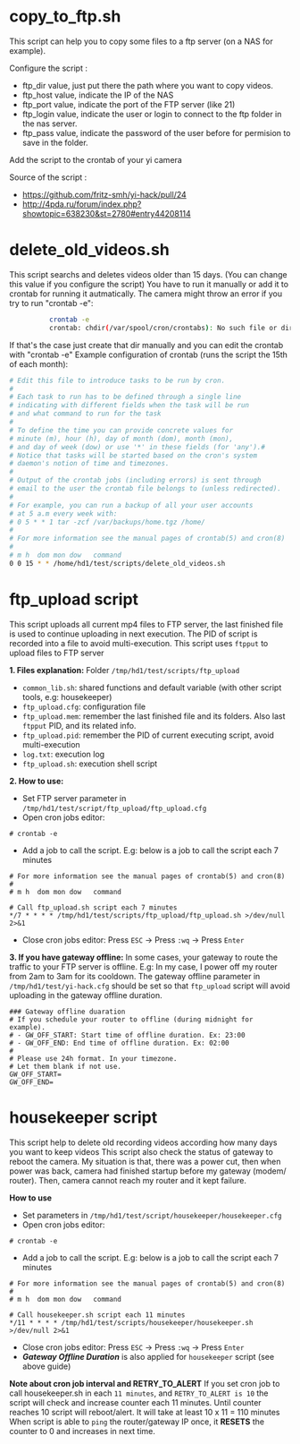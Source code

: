 copy_to_ftp.sh
==============

This script can help you to copy some files to a ftp server (on a NAS for example).

Configure the script : 

* ftp_dir value, just put there the path where you want to copy videos.
* ftp_host value, indicate the IP of the NAS
* ftp_port value, indicate the port of the FTP server (like 21)
* ftp_login value, indicate the user or login to connect to the ftp folder in the nas server.
* ftp_pass value, indicate the password of the user before for permision to save in the folder.

Add the script to the crontab of your yi camera

Source of the script : 

* https://github.com/fritz-smh/yi-hack/pull/24
* http://4pda.ru/forum/index.php?showtopic=638230&st=2780#entry44208114

delete_old_videos.sh
====================

This script searchs and deletes videos older than 15 days. (You can change this value if you configure the script)
You have to run it manually or add it to crontab for running it autmatically.
The camera might throw an error if you try to run "crontab -e":
```sh
          crontab -e
          crontab: chdir(/var/spool/cron/crontabs): No such file or directory
```
If that's the case just create that dir manually and you can edit the crontab with "crontab -e"
Example configuration of crontab (runs the script the 15th of each month):
```sh
# Edit this file to introduce tasks to be run by cron.
#
# Each task to run has to be defined through a single line
# indicating with different fields when the task will be run
# and what command to run for the task
#
# To define the time you can provide concrete values for
# minute (m), hour (h), day of month (dom), month (mon),
# and day of week (dow) or use '*' in these fields (for 'any').#
# Notice that tasks will be started based on the cron's system
# daemon's notion of time and timezones.
#
# Output of the crontab jobs (including errors) is sent through
# email to the user the crontab file belongs to (unless redirected).
#
# For example, you can run a backup of all your user accounts
# at 5 a.m every week with:
# 0 5 * * 1 tar -zcf /var/backups/home.tgz /home/
#
# For more information see the manual pages of crontab(5) and cron(8)
#
# m h  dom mon dow   command
0 0 15 * * /home/hd1/test/scripts/delete_old_videos.sh
```

ftp_upload script
=================

This script uploads all current mp4 files to FTP server, the last finished file is used to continue uploading in next execution.
The PID of script is recorded into a file to avoid multi-execution.
This script uses `ftpput` to upload files to FTP server

**1. Files explanation:**
Folder `/tmp/hd1/test/scripts/ftp_upload`
- `common_lib.sh`: shared functions and default variable (with other script tools, e.g: housekeeper)
- `ftp_upload.cfg`: configuration file
- `ftp_upload.mem`: remember the last finished file and its folders. Also last `ftpput` PID, and its related info.
- `ftp_upload.pid`: remember the PID of current executing script, avoid multi-execution
- `log.txt`: execution log
- `ftp_upload.sh`: execution shell script

**2. How to use:**
- Set FTP server parameter in `/tmp/hd1/test/script/ftp_upload/ftp_upload.cfg`
- Open cron jobs editor: 
```
# crontab -e
```
- Add a job to call the script. E.g: below is a job to call the script each 7 minutes
```
# For more information see the manual pages of crontab(5) and cron(8)
#
# m h  dom mon dow   command

# Call ftp_upload.sh script each 7 minutes
*/7 * * * * /tmp/hd1/test/scripts/ftp_upload/ftp_upload.sh >/dev/null 2>&1
```
- Close cron jobs editor: Press `ESC` -> Press `:wq` -> Press `Enter`

**3. If you have gateway offline:**
In some cases, your gateway to route the traffic to your FTP server is offline. E.g: In my case, I power off my router from 2am to 3am for its cooldown. 
The gateway offline parameter in `/tmp/hd1/test/yi-hack.cfg` should be set so that `ftp_upload` script will avoid uploading in the gateway offline duration.
```
### Gateway offline duaration
# If you schedule your router to offline (during midnight for example).
# - GW_OFF_START: Start time of offline duration. Ex: 23:00
# - GW_OFF_END: End time of offline duration. Ex: 02:00
#
# Please use 24h format. In your timezone.
# Let them blank if not use.
GW_OFF_START=
GW_OFF_END=
```

housekeeper script
==================

This script help to delete old recording videos according how many days you want to keep videos
This script also check the status of gateway to reboot the camera. My situation is that, there was a power cut, then when power was back, camera had finished startup before my gateway (modem/ router). Then, camera cannot reach my router and it kept failure.

**How to use**
- Set parameters in `/tmp/hd1/test/script/housekeeper/housekeeper.cfg`
- Open cron jobs editor: 
```
# crontab -e
```
- Add a job to call the script. E.g: below is a job to call the script each 7 minutes
```
# For more information see the manual pages of crontab(5) and cron(8)
#
# m h  dom mon dow   command

# Call housekeeper.sh script each 11 minutes
*/11 * * * * /tmp/hd1/test/scripts/housekeeper/housekeeper.sh >/dev/null 2>&1
```
- Close cron jobs editor: Press `ESC` -> Press `:wq` -> Press `Enter`
- **_Gateway Offline Duration_** is also applied for `housekeeper` script (see above guide)

**Note about cron job interval and RETRY_TO_ALERT**
If you set cron job to call housekeeper.sh in each `11 minutes`, and `RETRY_TO_ALERT is 10` the script will check and increase counter each 11 minutes.
Until counter reaches 10 script will reboot/alert. It will take at least 10 x 11 = 110 minutes
When script is able to `ping` the router/gateway IP once, it **RESETS** the counter to 0 and increases in next time.

